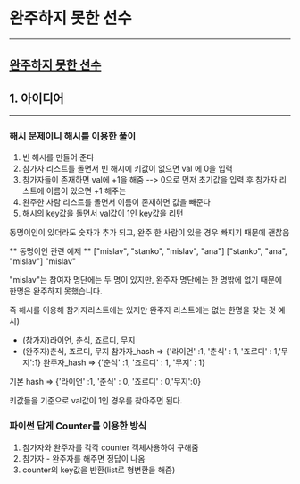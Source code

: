 # 완주하지 못한 선수
---
[완주하지 못한 선수](https://programmers.co.kr/learn/courses/30/lessons/42576)
---
## 1. 아이디어
---
### 해시 문제이니 해시를 이용한 풀이

1. 빈 해시를 만들어 준다
2. 참가자 리스트를 돌면서 빈 해시에 키값이 없으면 val 에 0을 입력
3. 참가자들이 존재하면 val에 +1을 해줌
--> 0으로 먼저 초기값을 입력 후 참가자 리스트에 이름이 있으면 +1 해주는 
5. 완주한 사람 리스트를 돌면서 이름이 존재하면 값을 빼준다
6. 해시의 key값을 돌면서 val값이 1인 key값을 리턴

동명이인이 있더라도 숫자가 추가 되고, 완주 한 사람이 있을 경우 빠지기 때문에 괜찮음

** 동명이인 관련 예제 **
["mislav", "stanko", "mislav", "ana"]	["stanko", "ana", "mislav"]	"mislav"

"mislav"는 참여자 명단에는 두 명이 있지만, 완주자 명단에는 한 명밖에 없기 때문에 한명은 완주하지 못했습니다.

즉 해시를 이용해 참가자리스트에는 있지만 완주자 리스트에는 없는 한명을 찾는 것
예시)
- (참가자)라이언, 춘식, 죠르디, 무지
- (완주자)춘식, 죠르디, 무지
참가자_hash => {'라이언' :1, '춘식' : 1, '죠르디' : 1,'무지':1}
완주자_hash => {'춘식' :1, '죠르디' : 1, '무지' : 1}

기본 hash => {'라이언' :1, '춘식' : 0, '죠르디' : 0,'무지':0}

키값들을 기준으로 val값이 1인 경우를 찾아주면 된다.


### 파이썬 답게 Counter를 이용한 방식
1. 참가자와 완주자를 각각 counter 객체사용하여 구해줌
2. 참가자 - 완주자를 해주면 정답이 나옴
3. counter의 key값을 반환(list로 형변환을 해줌)
